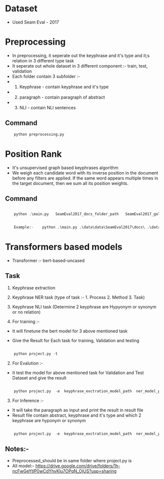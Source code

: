 # Dataset
- Used Seam Eval - 2017

# Preprocessing 

- In preprocessing, it seperate out the keyphrase and it's type and it;s relation in 3 different type task
- It seperate out whole dataset in 3 different component :- train, test, validation
- Each folder contain 3 subfolder :- 
- 1. Keyphrase -  contain keyphrase and it's type
- 2. paragraph - contain paragraph of abstract
- 3. NLI - contain NLI sentences

## Command
```python
    python preprocessing.py
```

# Position Rank 

- It's unsupervised graph based keyphrases algorithm
- We weigh each candidate word with its inverse position in the document before any filters are applied. If the same word appears multiple times in the target document, then we sum all its position weights.

## Command

```python

    python .\main.py   SeamEval2017_docs_folder_path   SeamEval2017_gold_folder_path


    Example:-    python .\main.py .\data\data\SeamEval2017\docs\ .\data\data\SeamEval2017\gold\

```


# Transformers based models

- Transformer :- bert-based-uncased

## Task
1. Keyphrase extraction
2. Keyphrase NER task  (type of task  :- 1. Process 2. Method 3. Task)
3. Keyphrase NLI task  (Determine 2 keyphrase are Hypyonym or synonym or no relation)

1. For training :-
- It will finetune the bert model for 3 above mentioned task 

- Give the Result for Each task for training, Validation and testing

```python

    python project.py -t

```


2. For Evalution :-

- It test the model for above mentioned task for Validation and Test Dataset and give the result

```python

    python project.py  -e  keyphrase_exctration_model_path  ner_model_path  nli_model_path 

```

3. For Inference :-

- It will take the paragraph as input and print the result in result file
- Result file contain abstract, keyphrase and it's type and which 2 keyphrase are hyponym or synonym 

```python

    python project.py  -e  keyphrase_exctration_model_path  ner_model_path  nli_model_path  abstract_file_path

```



## Notes:-

- Preprocessed_should be in same folder where project.py is
- All model:- https://drive.google.com/drive/folders/1h-ncFwGeYtlP0wCdYhvKlu7OPqN_OjUS?usp=sharing